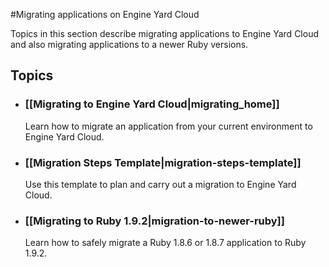 #Migrating applications on Engine Yard Cloud

Topics in this section describe migrating applications to Engine Yard Cloud and also migrating applications to a newer Ruby versions.

## Topics

* ### [[Migrating to Engine Yard Cloud|migrating_home]]
  Learn how to migrate an application from your current environment to Engine Yard Cloud.
  
* ### [[Migration Steps Template|migration-steps-template]]
  Use this template to plan and carry out a migration to Engine Yard Cloud.  

* ### [[Migrating to Ruby 1.9.2|migration-to-newer-ruby]]
  Learn how to safely migrate a Ruby 1.8.6 or 1.8.7 application to Ruby 1.9.2.
